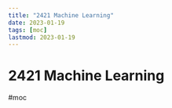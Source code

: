 ```yaml
---
title: "2421 Machine Learning"
date: 2023-01-19
tags: [moc]
lastmod: 2023-01-19
---
```

# 2421 Machine Learning
#moc 